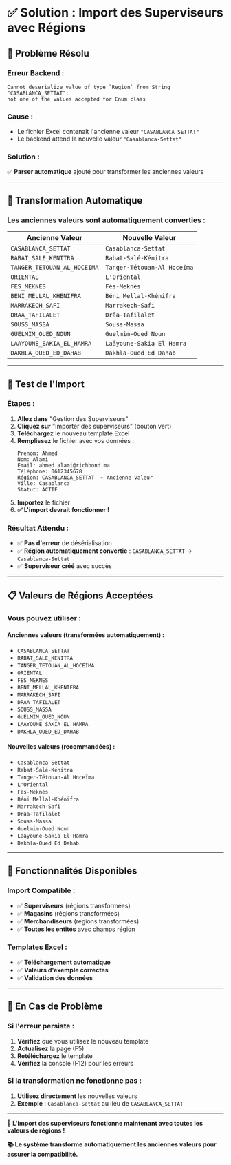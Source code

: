 # ✅ Solution : Import des Superviseurs avec Régions

## 🔧 **Problème Résolu**

### **Erreur Backend :**
```
Cannot deserialize value of type `Region` from String "CASABLANCA_SETTAT": 
not one of the values accepted for Enum class
```

### **Cause :**
- Le fichier Excel contenait l'ancienne valeur `"CASABLANCA_SETTAT"`
- Le backend attend la nouvelle valeur `"Casablanca-Settat"`

### **Solution :**
✅ **Parser automatique** ajouté pour transformer les anciennes valeurs

---

## 🔄 **Transformation Automatique**

### **Les anciennes valeurs sont automatiquement converties :**

| Ancienne Valeur | Nouvelle Valeur |
|----------------|-----------------|
| `CASABLANCA_SETTAT` | `Casablanca-Settat` |
| `RABAT_SALE_KENITRA` | `Rabat-Salé-Kénitra` |
| `TANGER_TETOUAN_AL_HOCEIMA` | `Tanger-Tétouan-Al Hoceïma` |
| `ORIENTAL` | `L'Oriental` |
| `FES_MEKNES` | `Fès-Meknès` |
| `BENI_MELLAL_KHENIFRA` | `Béni Mellal-Khénifra` |
| `MARRAKECH_SAFI` | `Marrakech-Safi` |
| `DRAA_TAFILALET` | `Drâa-Tafilalet` |
| `SOUSS_MASSA` | `Souss-Massa` |
| `GUELMIM_OUED_NOUN` | `Guelmim-Oued Noun` |
| `LAAYOUNE_SAKIA_EL_HAMRA` | `Laâyoune-Sakia El Hamra` |
| `DAKHLA_OUED_ED_DAHAB` | `Dakhla-Oued Ed Dahab` |

---

## 🧪 **Test de l'Import**

### **Étapes :**

1. **Allez dans** "Gestion des Superviseurs"
2. **Cliquez sur** "Importer des superviseurs" (bouton vert)
3. **Téléchargez** le nouveau template Excel
4. **Remplissez** le fichier avec vos données :
   ```
   Prénom: Ahmed
   Nom: Alami
   Email: ahmed.alami@richbond.ma
   Téléphone: 0612345678
   Région: CASABLANCA_SETTAT  ← Ancienne valeur
   Ville: Casablanca
   Statut: ACTIF
   ```
5. **Importez** le fichier
6. **✅ L'import devrait fonctionner !**

### **Résultat Attendu :**
- ✅ **Pas d'erreur** de désérialisation
- ✅ **Région automatiquement convertie** : `CASABLANCA_SETTAT` → `Casablanca-Settat`
- ✅ **Superviseur créé** avec succès

---

## 📋 **Valeurs de Régions Acceptées**

### **Vous pouvez utiliser :**

#### **Anciennes valeurs (transformées automatiquement) :**
- `CASABLANCA_SETTAT`
- `RABAT_SALE_KENITRA`
- `TANGER_TETOUAN_AL_HOCEIMA`
- `ORIENTAL`
- `FES_MEKNES`
- `BENI_MELLAL_KHENIFRA`
- `MARRAKECH_SAFI`
- `DRAA_TAFILALET`
- `SOUSS_MASSA`
- `GUELMIM_OUED_NOUN`
- `LAAYOUNE_SAKIA_EL_HAMRA`
- `DAKHLA_OUED_ED_DAHAB`

#### **Nouvelles valeurs (recommandées) :**
- `Casablanca-Settat`
- `Rabat-Salé-Kénitra`
- `Tanger-Tétouan-Al Hoceïma`
- `L'Oriental`
- `Fès-Meknès`
- `Béni Mellal-Khénifra`
- `Marrakech-Safi`
- `Drâa-Tafilalet`
- `Souss-Massa`
- `Guelmim-Oued Noun`
- `Laâyoune-Sakia El Hamra`
- `Dakhla-Oued Ed Dahab`

---

## 🎯 **Fonctionnalités Disponibles**

### **Import Compatible :**
- ✅ **Superviseurs** (régions transformées)
- ✅ **Magasins** (régions transformées)
- ✅ **Merchandiseurs** (régions transformées)
- ✅ **Toutes les entités** avec champs région

### **Templates Excel :**
- ✅ **Téléchargement automatique**
- ✅ **Valeurs d'exemple correctes**
- ✅ **Validation des données**

---

## 🚨 **En Cas de Problème**

### **Si l'erreur persiste :**

1. **Vérifiez** que vous utilisez le nouveau template
2. **Actualisez** la page (F5)
3. **Retéléchargez** le template
4. **Vérifiez** la console (F12) pour les erreurs

### **Si la transformation ne fonctionne pas :**

1. **Utilisez directement** les nouvelles valeurs
2. **Exemple** : `Casablanca-Settat` au lieu de `CASABLANCA_SETTAT`

---

**🎉 L'import des superviseurs fonctionne maintenant avec toutes les valeurs de régions !**

**📚 Le système transforme automatiquement les anciennes valeurs pour assurer la compatibilité.**
